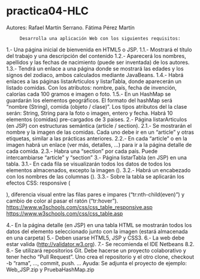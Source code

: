 # practica04-HLC

Autores: Rafael Martín Serrano.
         Fátima Pérez Martín
         
         Desarrolla una aplicación Web con los siguientes requisitos:
         
1.- Una página inicial de bienvenida en HTML5 o JSP.
1.1.- Mostrará el título del trabajo y una descripción del contenido
1.2.- Aparecerá los nombres, apellidos y las fechas de nacimiento (puede ser inventada) de los
autores.
1.3.- Tendrá un enlace a una página donde se mostrará las edades y los signos del zodiaco,
ambos calculados mediante JavaBeans.
1.4.- Habrá enlaces a las páginas listarArticulos y listarTabla, donde aparecerán un listado
comidas. Con los atributos: nombre, país, fecha de invención, calorías cada 100 gramos e
imagen o foto.
1.5.- En un HashMap se guardarán los elementos geográficos. El formato del hashMap será
“nombre (String), comida (objeto / clase)”. Los tipos atributos del la clase serán: String, String
para la foto o imagen, entero y fecha. Habrá 10 elementos (comidas) pre-cargados de 3 paises.
2.- Página listarArticulos (en JSP) con estructuras semántica (article / section).
2.1.- Se mostrarán el nombre y la imagen de las comidas. Cada uno debe ir en un “article” y
otras etiquetas, similar a las prácticas anteriores.
2.2.- En cada “article” o en la imagen habrá un enlace (ver más, detalles, ...) para ir a la página
detalle de cada comida.
2.3.- Habra una “section” por cada país. Puede intercambiarse “article” y “section”
3.- Página listarTabla (en JSP) en una tabla.
3.1.- En cada fila se visualizarán todos los datos de todos los elementos almacenados, excepto
la imagen (<tr><td>).
3.2.- Habrá un encabezado con los nombres de las columnas (<tr><th>).
3.3.- Sobre la tabla se aplicarán los efectos CSS: responsive (<div style="overflow-x: auto;">),
diferencia visual entre las filas pares e impares (“tr:nth-child(even)”) y cambio de color al pasar el
ratón (“tr:hover”).
https://www.w3schools.com/css/css_table_responsive.asp  
https://www.w3schools.com/css/css_table.asp

4.- En la página detalle (en JSP) en una tabla HTML se mostrarán todos los datos del elemento
seleccionado junto con la imagen (estará almacenada en una carpeta)
5.- Deben usarse HTML5, JSP y CSS3.
6.- La web debe estar valida (http://validator.w3.org).
7.- Se recomienda el IDE Netbeans 8.2.
8.- Se utilizará repositorios Git. Debe hacerse un proyecto colaborativo y tener hecho “Pull Request”.
Uno crea el repositorio y el otro clone, checkout -b “rama”, ..., commit, push. ...
Ayuda:
Se adjunta el proyecto de ejemplo: Web_JSP.zip y PruebaHashMap.zip
